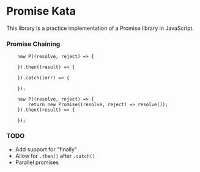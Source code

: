 # Promise Kata

This library is a practice implementation of a Promise library in JavaScript.

### Promise Chaining
```
    new P((resolve, reject) => {
    
    }).then((result) => {
    
    }).catch((err) => {
    
    });
```

```
    new P((resolve, reject) => {
        return new Promise((resolve, reject) => resolve());
    }).then((result) => {
    
    });
```

### TODO
* Add support for "finally"
* Allow for `.then()` after `.catch()`
* Parallel promises